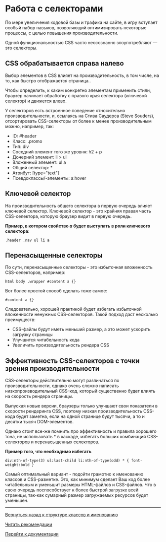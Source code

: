# Работа с селекторами

По мере увеличения кодовой базы и трафика на сайте, в игру вступает особый набор навыков,
позволяющий оптимизировать некоторые процессы, с целью повышения производительности.

Одной функциональностью CSS часто неосознанно злоупотребляют — это селекторы.


## CSS обрабатывается справа налево

Выбор элементов в CSS влияет на производительность, в том числе, на то,
как быстро отображается страница..

Чтобы определить, к каким конкретно элементам применить стили, браузер
начинает обработку с правого края селектора (ключевой селектор) и движется влево.

У селекторов есть встроенное поведение относительно производительности, и,
ссылаясь на Стива Саудерса (Steve Souders), отсортировать CSS-селекторы от
более к менее производительным можно, например, так:

* ID: #header
* Класс: .promo
* Тип: div
* Соседний элемент того же уровня: h2 + p
* Дочерний элемент: li > ul
* Вложенный элемент: ul a
* Общий селектор: *
* Атрибут: [type="text"]
* Псевдоклассы/-элементы: a:hover


## Ключевой селектор

На производительность общего селектора в первую очередь влияет ключевой селектор.
Ключевой селектор - это крайняя правая часть CSS-селектора, которую браузер видит
в первую очередь.

**Пример, в котором свойство *а* будет выступать в роли ключевого селектора:**
```
.header .nav ul li a
```


## Перенасыщенные селекторы

По сути, перенасыщенные селекторы - это избыточная вложенность CSS-селекторов, например:

```
html body .wrapper #content a {}
```

Вот более простой способ сделать тоже самое:

```
#content a {}
```

Следовательно, хорошей практикой будет избегать избыточной вложенности ненужных CSS-селекторов.
Такой подход даст несколько преимуществ:
 * CSS-файлы будут иметь меньший размер, а это может ускорить загрузку страницы 
 * Улучшится читабельность кода
 * Увеличить производительность рендера CSS 


## Эффективность CSS-селекторов с точки зрения производительности

CSS-селекторы действительно могут различаться по производительности, однако очень сложно написать 
низкопроизводительный CSS-код, который существенно будет влиять на скорость рендера страницы. 

Выпуская новые версии, браузеры только улучшают свои показатели в скорости рендеринга CSS, поэтому 
низкая производительность CSS-кода будет заметна, если на одной странице будут тысячи, а то и десятки 
тысяч DOM-элементов.

Однако стоит все-же помнить про эффективность и правила хорошего тона, не использовать * в каскаде, 
избегать больших комбинаций CSS-селекторов и перенасыщенных селекторов.

**Пример того, что необходимо избегать**

```
div:nth-of-type(3) ul:last-child li:nth-of-type(odd) * { font-weight:bold }
```

Самый оптимальный вариант - подойти грамотно к именованию классов и CSS-разметке. Это, как минимум сделает 
Ваш код более читабельным и уменьшит размеры HTML-файлов и CSS-файлов. Что в свою очередь поспособствует 
к более быстрой загрузке всей страницы, так-как сумарный размер загружаемых ресурсов будет уменьшен.



--------

[Вернуться назад к структуре классов и именованию](./class-structure-and-naming.md)

[Читать рекомендации](./recommendations.md)

[Перейти к документации](https://github.com/nepster-web/UpCss#%D0%94%D0%BE%D0%BA%D1%83%D0%BC%D0%B5%D0%BD%D1%82%D0%B0%D1%86%D0%B8%D1%8F)
